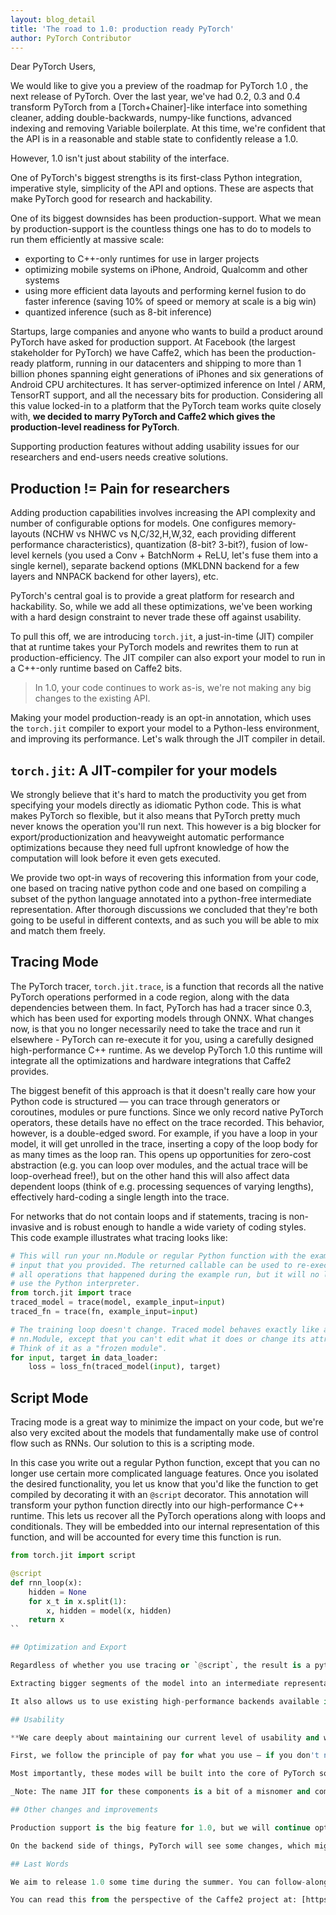 ```yaml
---
layout: blog_detail
title: 'The road to 1.0: production ready PyTorch'
author: PyTorch Contributor
---
```


Dear PyTorch Users,

We would like to give you a preview of the roadmap for PyTorch 1.0 , the next release of PyTorch. Over the last year, we've had 0.2, 0.3 and 0.4 transform PyTorch from a [Torch+Chainer]-like interface into something cleaner, adding double-backwards, numpy-like functions, advanced indexing and removing Variable boilerplate. At this time, we're confident that the API is in a reasonable and stable state to confidently release a 1.0.

However, 1.0 isn't just about stability of the interface.

One of PyTorch's biggest strengths is its first-class Python integration, imperative style, simplicity of the API and options. These are aspects that make PyTorch good for research and hackability.

One of its biggest downsides has been production-support. What we mean by production-support is the countless things one has to do to models to run them efficiently at massive scale:

- exporting to C++-only runtimes for use in larger projects
- optimizing mobile systems on iPhone, Android, Qualcomm and other systems
- using more efficient data layouts and performing kernel fusion to do faster inference (saving 10% of speed or memory at scale is a big win)
- quantized inference (such as 8-bit inference)

Startups, large companies and anyone who wants to build a product around PyTorch have asked for production support. At Facebook (the largest stakeholder for PyTorch) we have Caffe2, which has been the production-ready platform, running in our datacenters and shipping to more than 1 billion phones spanning eight generations of iPhones and six generations of Android CPU architectures. It has server-optimized inference on Intel / ARM, TensorRT support, and all the necessary bits for production. Considering all this value locked-in to a platform that the PyTorch team works quite closely with, **we decided to marry PyTorch and Caffe2 which gives the production-level readiness for PyTorch**.

Supporting production features without adding usability issues for our researchers and end-users needs creative solutions.

## Production != Pain for researchers

Adding production capabilities involves increasing the API complexity and number of configurable options for models. One configures memory-layouts (NCHW vs NHWC vs N,C/32,H,W,32, each providing different performance characteristics), quantization (8-bit? 3-bit?), fusion of low-level kernels (you used a Conv + BatchNorm + ReLU, let's fuse them into a single kernel), separate backend options (MKLDNN backend for a few layers and NNPACK backend for other layers), etc.

PyTorch's central goal is to provide a great platform for research and hackability. So, while we add all these optimizations, we've been working with a hard design constraint to never trade these off against usability.

To pull this off, we are introducing `torch.jit`, a just-in-time (JIT) compiler that at runtime takes your PyTorch models and rewrites them to run at production-efficiency. The JIT compiler can also export your model to run in a C++-only runtime based on Caffe2 bits.

> In 1.0, your code continues to work as-is, we're not making any big changes to the existing API.

Making your model production-ready is an opt-in annotation, which uses the `torch.jit` compiler to export your model to a Python-less environment, and improving its performance. Let's walk through the JIT compiler in detail.

## `torch.jit`: A JIT-compiler for your models

We strongly believe that it's hard to match the productivity you get from specifying your models directly as idiomatic Python code. This is what makes PyTorch so flexible, but it also means that PyTorch pretty much never knows the operation you'll run next. This however is a big blocker for export/productionization and heavyweight automatic performance optimizations because they need full upfront knowledge of how the computation will look before it even gets executed.

We provide two opt-in ways of recovering this information from your code, one based on tracing native python code and one based on compiling a subset of the python language annotated into a python-free intermediate representation. After thorough discussions we concluded that they're both going to be useful in different contexts, and as such you will be able to mix and match them freely.

## Tracing Mode

The PyTorch tracer, `torch.jit.trace`, is a function that records all the native PyTorch operations performed in a code region, along with the data dependencies between them. In fact, PyTorch has had a tracer since 0.3, which has been used for exporting models through ONNX. What changes now, is that you no longer necessarily need to take the trace and run it elsewhere - PyTorch can re-execute it for you, using a carefully designed high-performance C++ runtime. As we develop PyTorch 1.0 this runtime will integrate all the optimizations and hardware integrations that Caffe2 provides.

The biggest benefit of this approach is that it doesn't really care how your Python code is structured — you can trace through generators or coroutines, modules or pure functions. Since we only record native PyTorch operators, these details have no effect on the trace recorded. This behavior, however, is a double-edged sword. For example, if you have a loop in your model, it will get unrolled in the trace, inserting a copy of the loop body for as many times as the loop ran. This opens up opportunities for zero-cost abstraction (e.g. you can loop over modules, and the actual trace will be loop-overhead free!), but on the other hand this will also affect data dependent loops (think of e.g. processing sequences of varying lengths), effectively hard-coding a single length into the trace.

For networks that do not contain loops and if statements, tracing is non-invasive and is robust enough to handle a wide variety of coding styles. This code example illustrates what tracing looks like:

```python
# This will run your nn.Module or regular Python function with the example
# input that you provided. The returned callable can be used to re-execute
# all operations that happened during the example run, but it will no longer
# use the Python interpreter.
from torch.jit import trace
traced_model = trace(model, example_input=input)
traced_fn = trace(fn, example_input=input)

# The training loop doesn't change. Traced model behaves exactly like an
# nn.Module, except that you can't edit what it does or change its attributes.
# Think of it as a "frozen module".
for input, target in data_loader:
    loss = loss_fn(traced_model(input), target)
```

## Script Mode

Tracing mode is a great way to minimize the impact on your code, but we're also very excited about the models that fundamentally make use of control flow such as RNNs. Our solution to this is a scripting mode.

In this case you write out a regular Python function, except that you can no longer use certain more complicated language features. Once you isolated the desired functionality, you let us know that you'd like the function to get compiled by decorating it with an `@script` decorator. This annotation will transform your python function directly into our high-performance C++ runtime. This lets us recover all the PyTorch operations along with loops and conditionals. They will be embedded into our internal representation of this function, and will be accounted for every time this function is run.

```python
from torch.jit import script

@script
def rnn_loop(x):
    hidden = None
    for x_t in x.split(1):
        x, hidden = model(x, hidden)
    return x
``

## Optimization and Export

Regardless of whether you use tracing or `@script`, the result is a python-free representation of your model, which can be used to optimize the model or to export the model from python for use in production environments.

Extracting bigger segments of the model into an intermediate representation makes it possible to do sophisticated whole-program optimizations and to offload computation to specialized AI accelerators which operate on graphs of computation. We have already been developing the beginnings of these optimizations, including passes that fuse GPU operations together to improve the performance of smaller RNN models.

It also allows us to use existing high-performance backends available in Caffe2 today to run the model efficiently. Additionally, @script functions (and modules!) can be fully exported to ONNX in a way that retains their dynamic nature, such that you can easily run them in a Python-free environment using the model executors from Caffe2 or by transferring the model to any other framework supporting ONNX.

## Usability

**We care deeply about maintaining our current level of usability and we know that execution of the code not directly in Python leads to harder debugging, but this is something that we think about a lot, and we're making sure that you're not getting locked in to a completely different programming language.**

First, we follow the principle of pay for what you use — if you don't need to optimize or export your model, you do not have to use these new features and won't see any downsides. Furthermore, use of traced or @script modules/functions can be done incrementally. For instance, all of these behaviors are allowed: You can trace part of your model and use the trace in a larger non-traced model. You can use tracing for 90% of your model, and use @script for the one sub-module that actually has some control flow in it. You can write a function using @script and have it call a native python function. If something appears incorrect in an @script function, you can remove the annotation and the code will execute in native python where it is easy to debug using your favorite tools and methods. Think of tracing and @script like type annotations using MyPy or TypeScript — each additional annotation can be tested incrementally, and none are required until you want to optimize or productionize.

Most importantly, these modes will be built into the core of PyTorch so that mixing and matching them with your existing code can happen seamlessly.

_Note: The name JIT for these components is a bit of a misnomer and comes from historical reasons. The tracing/function execution in PyTorch started out as an optimizing JIT compiler that generated fused CUDA kernels but then grew to encompass optimization, @script, and export. When it is ready for release we will likely rename this functionality to the hybrid frontend, but we wanted to present it here as it is named in the code so that you can follow along as we develop it._

## Other changes and improvements

Production support is the big feature for 1.0, but we will continue optimizing and fixing other parts of PyTorch as course of the standard release process.

On the backend side of things, PyTorch will see some changes, which might affect user-written C and C++ extensions. We are replacing (or refactoring) the backend ATen library to incorporate features and optimizations from Caffe2.

## Last Words

We aim to release 1.0 some time during the summer. You can follow-along our progress on the [Pull Requests](https://github.com/pytorch/pytorch/pulls) page.

You can read this from the perspective of the Caffe2 project at: [https://caffe2.ai/blog/2018/05/02/Caffe2_PyTorch_1_0.html](https://caffe2.ai/blog/2018/05/02/Caffe2_PyTorch_1_0.html)
